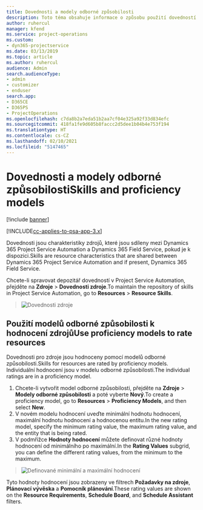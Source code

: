 ```yaml
---
title: Dovednosti a modely odborné způsobilosti
description: Toto téma obsahuje informace o způsobu použití dovedností a modelů odborné způsobilosti.
author: ruhercul
manager: kfend
ms.service: project-operations
ms.custom:
- dyn365-projectservice
ms.date: 03/13/2019
ms.topic: article
ms.author: ruhercul
audience: Admin
search.audienceType:
- admin
- customizer
- enduser
search.app:
- D365CE
- D365PS
- ProjectOperations
ms.openlocfilehash: c7da8b2a7eda51b2aa7cf04e325a92f33d834efc
ms.sourcegitcommit: 418fa1fe9d605b8faccc2d5dee1b04b4e753f194
ms.translationtype: HT
ms.contentlocale: cs-CZ
ms.lasthandoff: 02/10/2021
ms.locfileid: "5147465"
---
```

# <a name="skills-and-proficiency-models"></a><span data-ttu-id="7324f-103">Dovednosti a modely odborné způsobilosti</span><span class="sxs-lookup"><span data-stu-id="7324f-103">Skills and proficiency models</span></span>

[!include [banner](../includes/psa-now-project-operations.md)]

[!INCLUDE[cc-applies-to-psa-app-3.x](../includes/cc-applies-to-psa-app-3x.md)]

<span data-ttu-id="7324f-104">Dovednosti jsou charakteristiky zdrojů, které jsou sdíleny mezi Dynamics 365 Project Service Automation a Dynamics 365 Field Service, pokud je k dispozici.</span><span class="sxs-lookup"><span data-stu-id="7324f-104">Skills are resource characteristics that are shared between Dynamics 365 Project Service Automation and if present, Dynamics 365 Field Service.</span></span> 

<span data-ttu-id="7324f-105">Chcete-li spravovat depozitář dovedností v Project Service Automation, přejděte na **Zdroje** \> **Dovednosti zdroje**.</span><span class="sxs-lookup"><span data-stu-id="7324f-105">To maintain the repository of skills in Project Service Automation, go to **Resources** \> **Resource Skills**.</span></span> 

> ![Dovednosti zdroje](media/Resource-Management-image84.png)

## <a name="use-proficiency-models-to-rate-resources"></a><span data-ttu-id="7324f-107">Použití modelů odborné způsobilosti k hodnocení zdrojů</span><span class="sxs-lookup"><span data-stu-id="7324f-107">Use proficiency models to rate resources</span></span>

<span data-ttu-id="7324f-108">Dovednosti pro zdroje jsou hodnoceny pomocí modelů odborné způsobilosti.</span><span class="sxs-lookup"><span data-stu-id="7324f-108">Skills for resources are rated by proficiency models.</span></span> <span data-ttu-id="7324f-109">Individuální hodnocení jsou v modelu odborné způsobilosti.</span><span class="sxs-lookup"><span data-stu-id="7324f-109">The individual ratings are in a proficiency model.</span></span> 

1. <span data-ttu-id="7324f-110">Chcete-li vytvořit model odborné způsobilosti, přejděte na **Zdroje** \> **Modely odborné způsobilosti** a poté vyberte **Nový**.</span><span class="sxs-lookup"><span data-stu-id="7324f-110">To create a proficiency model, go to **Resources** \> **Proficiency Models**, and then select **New**.</span></span>
2. <span data-ttu-id="7324f-111">V novém modelu hodnocení uveďte minimální hodnotu hodnocení, maximální hodnotu hodnocení a hodnocenou entitu.</span><span class="sxs-lookup"><span data-stu-id="7324f-111">In the new rating model, specify the minimum rating value, the maximum rating value, and the entity that is being rated.</span></span>
3. <span data-ttu-id="7324f-112">V podmřížce **Hodnoty hodnocení** můžete definovat různé hodnoty hodnocení od minimálního po maximální.</span><span class="sxs-lookup"><span data-stu-id="7324f-112">In the **Rating Values** subgrid, you can define the different rating values, from the minimum to the maximum.</span></span>

> ![Definované minimální a maximální hodnocení](media/Resource-Management-image85.png)

<span data-ttu-id="7324f-114">Tyto hodnoty hodnocení jsou zobrazeny ve filtrech **Požadavky na zdroje**, **Plánovací vývěska** a **Pomocník plánování**.</span><span class="sxs-lookup"><span data-stu-id="7324f-114">These rating values are shown on the **Resource Requirements**, **Schedule Board**, and **Schedule Assistant** filters.</span></span>
